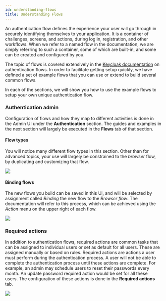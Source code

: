 ```yaml
---
id: understanding-flows
title: Understanding Flows
---
```


An authentication flow defines the experience your user will go through in securely identifying themselves to your application. It is a container of challenges, screens, and actions, during log in, registration, and other workflows. When we refer to a named flow in the documentation, we are simply referring to such a container, some of which are built-in, and some can be created and configured by you.

The topic of flows is covered extensively in the [Keycloak documentation](https://www.keycloak.org/docs/latest/server_admin/index.html#_authentication-flows) on authentication flows. In order to facilitate getting setup quickly, we have defined a set of example flows that you can use or extend to build several common flows.

In each of the sections, we will show you how to use the example flows to setup your own unique authentication flow. 

### Authentication admin

Configuration of flows and how they map to different activities is done in the Admin UI under the **Authentication** section. The guides and examples in the next section will largely be executed in the **Flows** tab of that section.

#### Flow types

You will notice many different flow types in this section. Other than for advanced topics, your use will largely be constrained to the *browser* flow, by duplicating and customizing that flow.

![](/docs/auth-understanding-flows-browser.png)

#### Binding flows
The new flows you build can be saved in this UI, and will be selected by assignment called *Binding* the new flow to the *Browser flow*. The documentation will refer to this process, which can be achieved using the *Action* menu on the upper right of each flow.

![](/docs/auth-understanding-flows-binding.png)

### Required actions

In addition to authentication flows, required actions are common tasks that can be assigned to individual users or set as default for all users. These are assigned manually or based on rules. Required actions are actions a user must perform during the authentication process. A user will not be able to complete the authentication process until these actions are complete. For example, an admin may schedule users to reset their passwords every month. An update password required action would be set for all these users. The configuration of these actions is done in the **Required actions** tab.

![](/docs/auth-understanding-flows-required-actions.png)

